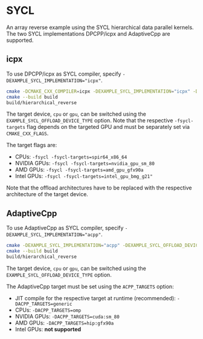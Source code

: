 # SYCL

An array reverse example using the SYCL hierarchical data parallel kernels.
The two SYCL implementations DPCPP/icpx and AdaptiveCpp are supported.

## icpx

To use DPCPP/icpx as SYCL compiler, specify `-DEXAMPLE_SYCL_IMPLEMENTATION="icpx"`.

```bash
cmake -DCMAKE_CXX_COMPILER=icpx -DEXAMPLE_SYCL_IMPLEMENTATION="icpx" -DEXAMPLE_SYCL_OFFLOAD_DEVICE_TYPE="gpu" -B build .
cmake --build build
build/hierarchical_reverse
```

The target device, `cpu` or `gpu`, can be switched using the `EXAMPLE_SYCL_OFFLOAD_DEVICE_TYPE` option.
Note that the respective `-fsycl-targets` flag depends on the targeted GPU and must be separately set via
`CMAKE_CXX_FLAGS`.

The target flags are:

- CPUs: `-fsycl -fsycl-targets=spir64_x86_64`
- NVIDIA GPUs: `-fsycl -fsycl-targets=nvidia_gpu_sm_80`
- AMD GPUs: `-fsycl -fsycl-targets=amd_gpu_gfx90a`
- Intel GPUs: `-fsycl -fsycl-targets=intel_gpu_bmg_g21"`

Note that the offload architectures have to be replaced with the respective architecture of the target device. 

## AdaptiveCpp

To use AdaptiveCpp as SYCL compiler, specify `-DEXAMPLE_SYCL_IMPLEMENTATION="acpp"`.

```bash
cmake -DEXAMPLE_SYCL_IMPLEMENTATION="acpp" -DEXAMPLE_SYCL_OFFLOAD_DEVICE_TYPE="gpu" -B build .
cmake --build build
build/hierarchical_reverse
```

The target device, `cpu` or `gpu`, can be switched using the `EXAMPLE_SYCL_OFFLOAD_DEVICE_TYPE` option.

The AdaptiveCpp target must be set using the `ACPP_TARGETS` option:

- JIT compile for the respective target at runtime (recommended): `-DACPP_TARGETS=generic`
- CPUs: `-DACPP_TARGETS=omp`
- NVIDIA GPUs: `-DACPP_TARGETS=cuda:sm_80`
- AMD GPUs: `-DACPP_TARGETS=hip:gfx90a`
- Intel GPUs: **not supported**
